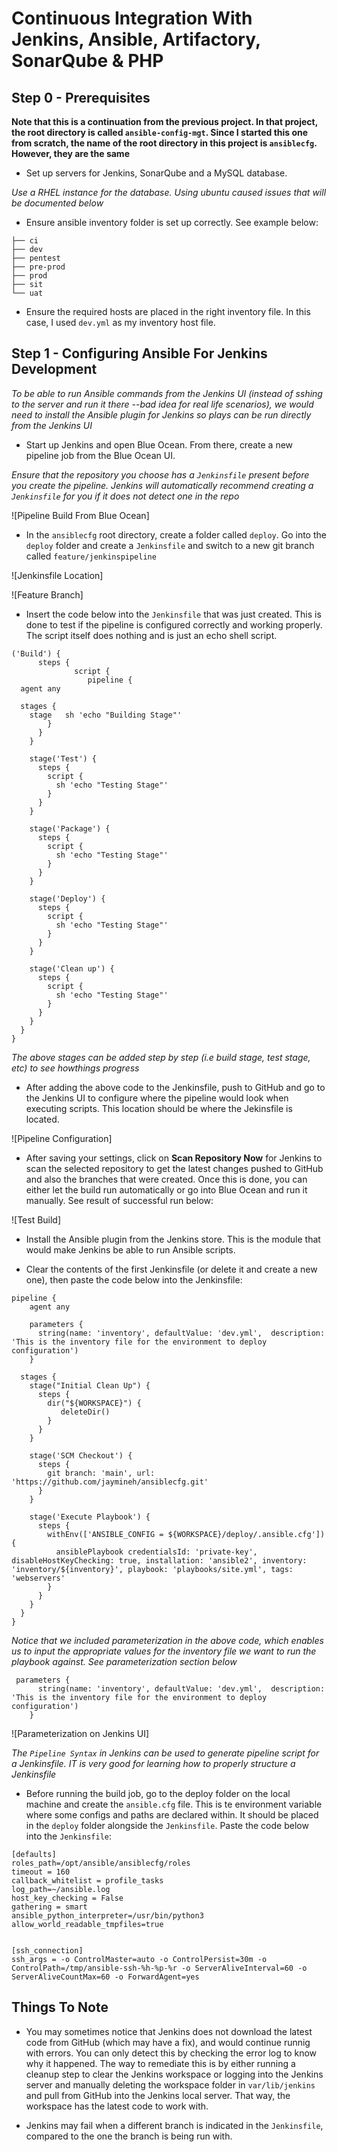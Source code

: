 # Continuous Integration With Jenkins, Ansible, Artifactory, SonarQube & PHP

**Step 0 - Prerequisites**
---

**Note that this is a continuation from the previous project. In that project, the root directory is called `ansible-config-mgt`. Since I started this one from scratch, the name of the root directory in this project is `ansiblecfg`. However, they are the same**


- Set up servers for Jenkins, SonarQube and a MySQL database.

*Use a RHEL instance for the database. Using ubuntu caused issues that will be documented below*

- Ensure ansible inventory folder is set up correctly. See example below:

```
├── ci
├── dev
├── pentest
├── pre-prod
├── prod
├── sit
└── uat
```

- Ensure the required hosts are placed in the right inventory file. In this case, I used `dev.yml` as my inventory host file.

**Step 1 - Configuring Ansible For Jenkins Development**
---

*To be able to run Ansible commands from the Jenkins UI (instead of sshing to the server and run it there --bad idea for real life scenarios), we would need to install the Ansible plugin for Jenkins so plays can be run directly from the Jenkins UI*

- Start up Jenkins and open Blue Ocean. From there, create a new pipeline job from the Blue Ocean UI.

*Ensure that the repository you choose has a `Jenkinsfile` present before you create the pipeline. Jenkins will automatically recommend creating a `Jenkinsfile` for you if it does not detect one in the repo*

![Pipeline Build From Blue Ocean]

- In the `ansiblecfg` root directory, create a folder called `deploy`. Go into the `deploy` folder and create a `Jenkinsfile` and switch to a new git branch called `feature/jenkinspipeline`

![Jenkinsfile Location]

![Feature Branch]

- Insert the code below into the `Jenkinsfile` that was just created. This is done to test if the pipeline is configured correctly and working properly. The script itself does nothing and is just an echo shell script.

```
('Build') {
      steps {
              script {
	             pipeline {
  agent any

  stages {
    stage   sh 'echo "Building Stage"'
        }
      }
    }

    stage('Test') {
      steps {
        script {
          sh 'echo "Testing Stage"'
        }
      }
    }

    stage('Package') {
      steps {
        script {
          sh 'echo "Testing Stage"'
        }
      }
    }

    stage('Deploy') {
      steps {
        script {
          sh 'echo "Testing Stage"'
        }
      }
    }

    stage('Clean up') {
      steps {
        script {
          sh 'echo "Testing Stage"'
        }
      }
    }
  }
}
```

*The above stages can be added step by step (i.e build stage, test stage, etc) to see howthings progress*

- After adding the above code to the Jenkinsfile, push to GitHub and go to the Jenkins UI to configure where the pipeline would look when executing scripts. This location should be where the Jekinsfile is located.

![Pipeline Configuration]

- After saving your settings, click on **Scan Repository Now** for Jenkins to scan the selected repository to get the latest changes pushed to GitHub and also the branches that were created. Once this is done, you can either let the build run automatically or go into Blue Ocean and run it manually. See result of successful run below:

![Test Build]

- Install the Ansible plugin from the Jenkins store. This is the module that would make Jenkins be able to run Ansible scripts.

- Clear the contents of the first Jenkinsfile (or delete it and create a new one), then paste the code below into the Jenkinsfile:

```
pipeline {
    agent any

    parameters {
      string(name: 'inventory', defaultValue: 'dev.yml',  description: 'This is the inventory file for the environment to deploy configuration')
    }

  stages {
    stage("Initial Clean Up") {
      steps {
        dir("${WORKSPACE}") {
           deleteDir()
        }
      }
    }

    stage('SCM Checkout') {
      steps {
        git branch: 'main', url: 'https://github.com/jaymineh/ansiblecfg.git'
      }
    }
    
    stage('Execute Playbook') {
      steps {
        withEnv(['ANSIBLE_CONFIG = ${WORKSPACE}/deploy/.ansible.cfg']) {
          ansiblePlaybook credentialsId: 'private-key', disableHostKeyChecking: true, installation: 'ansible2', inventory: 'inventory/${inventory}', playbook: 'playbooks/site.yml', tags: 'webservers'
        }
      }
    }
  }
}

```

*Notice that we included parameterization in the above code, which enables us to input the appropriate values for the inventory file we want to run the playbook against. See parameterization section below*

```
 parameters {
      string(name: 'inventory', defaultValue: 'dev.yml',  description: 'This is the inventory file for the environment to deploy configuration')
    }
```

![Parameterization on Jenkins UI]

*The `Pipeline Syntax` in Jenkins can be used to generate pipeline script for a Jenkinsfile. IT is very good for learning how to properly structure a Jenkinsfile*

- Before running the build job, go to the deploy folder on the local machine and create the `ansible.cfg` file. This is te environment variable where some configs and paths are declared within. It should be placed in the `deploy` folder alongside the `Jenkinsfile`. Paste the code below into the `Jenkinsfile`:

```
[defaults]
roles_path=/opt/ansible/ansiblecfg/roles
timeout = 160
callback_whitelist = profile_tasks
log_path=~/ansible.log
host_key_checking = False
gathering = smart
ansible_python_interpreter=/usr/bin/python3
allow_world_readable_tmpfiles=true


[ssh_connection]
ssh_args = -o ControlMaster=auto -o ControlPersist=30m -o ControlPath=/tmp/ansible-ssh-%h-%p-%r -o ServerAliveInterval=60 -o ServerAliveCountMax=60 -o ForwardAgent=yes
```

**Things To Note**
---

- You may sometimes notice that Jenkins does not download the latest code from GitHub (which may have a fix), and would continue runnig with errors. You can only detect this by checking the error log to know why it happened. The way to remediate this is by either running a cleanup step to clear the Jenkins workspace or logging into the Jenkins server and manually deleting the workspace folder in `var/lib/jenkins` and pull from GitHub into the Jenkins local server. That way, the workspace has the latest code to work with.

- Jenkins may fail when a different branch is indicated in the `Jenkinsfile`, compared to the one the branch is being run with.



